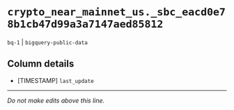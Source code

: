 # `crypto_near_mainnet_us._sbc_eacd0e78b1cb47d99a3a7147aed85812`
`bq-1` | `bigquery-public-data`

## Column details
* [TIMESTAMP] `last_update`

-------------------------------------------------------------------------------
*Do not make edits above this line.*
